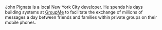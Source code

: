 John Pignata is a local New York City developer. He spends his days building systems at [GroupMe](http://groupme.com) to facilitate the exchange of millions of messages a day between friends and families within private groups on their mobile phones.
